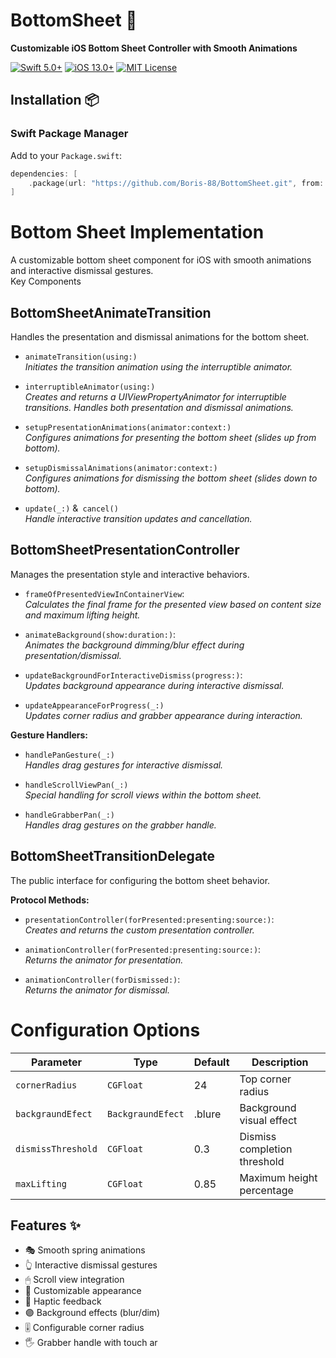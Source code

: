 # BottomSheet 📱

**Customizable iOS Bottom Sheet Controller with Smooth Animations**

[![Swift 5.0+](https://img.shields.io/badge/Swift-5.0+-orange.svg)](https://swift.org)
[![iOS 13.0+](https://img.shields.io/badge/iOS-13.0+-blue.svg)](https://developer.apple.com/ios/)
[![MIT License](https://img.shields.io/badge/License-MIT-lightgrey.svg)](LICENSE)

## Installation 📦

### Swift Package Manager

Add to your `Package.swift`:
```swift
dependencies: [
    .package(url: "https://github.com/Boris-88/BottomSheet.git", from: "1.0.0")
]
```
# Bottom Sheet Implementation
A customizable bottom sheet component for iOS with smooth animations and interactive dismissal gestures.  
Key Components

## BottomSheetAnimateTransition  
Handles the presentation and dismissal animations for the bottom sheet.


- `animateTransition(using:)`  
*Initiates the transition animation using the interruptible animator.*

- `interruptibleAnimator(using:)`  
*Creates and returns a UIViewPropertyAnimator for interruptible transitions. Handles both presentation and dismissal animations.*

- `setupPresentationAnimations(animator:context:)`  
*Configures animations for presenting the bottom sheet (slides up from bottom).*

- `setupDismissalAnimations(animator:context:)`  
*Configures animations for dismissing the bottom sheet (slides down to bottom).*

- `update(_:)` &` cancel()`  
*Handle interactive transition updates and cancellation.*


## BottomSheetPresentationController  
Manages the presentation style and interactive behaviors.

- `frameOfPresentedViewInContainerView`:  
*Calculates the final frame for the presented view based on content size and maximum lifting height.*

- `animateBackground(show:duration:)`:  
*Animates the background dimming/blur effect during presentation/dismissal.*

- `updateBackgroundForInteractiveDismiss(progress:)`:  
*Updates background appearance during interactive dismissal.*

- `updateAppearanceForProgress(_:)`  
*Updates corner radius and grabber appearance during interaction.*


**Gesture Handlers:**
- `handlePanGesture(_:)`  
*Handles drag gestures for interactive dismissal.*

- `handleScrollViewPan(_:)`  
*Special handling for scroll views within the bottom sheet.*

- `handleGrabberPan(_:)`  
*Handles drag gestures on the grabber handle.*

## BottomSheetTransitionDelegate
The public interface for configuring the bottom sheet behavior.

**Protocol Methods:**
- `presentationController(forPresented:presenting:source:)`:  
*Creates and returns the custom presentation controller.*

- `animationController(forPresented:presenting:source:)`:  
*Returns the animator for presentation.*

- `animationController(forDismissed:)`:  
*Returns the animator for dismissal.*

# Configuration Options

| Parameter          | Type             | Default | Description                     |
|--------------------|------------------|---------|---------------------------------|
| `cornerRadius`     | `CGFloat`        | 24      | Top corner radius               |
| `backgraundEfect`  | `BackgraundEfect`| .blure  | Background visual effect        |
| `dismissThreshold` | `CGFloat`        | 0.3     | Dismiss completion threshold    |
| `maxLifting`       | `CGFloat`        | 0.85    | Maximum height percentage       |

## Features ✨

- 🎭 Smooth spring animations  
- 👆 Interactive dismissal gestures  
- 🖱 Scroll view integration  
- 🎨 Customizable appearance  
- 📳 Haptic feedback  
- 🟣 Background effects (blur/dim)  
- 🎚 Configurable corner radius  
- 🖐 Grabber handle with touch ar

